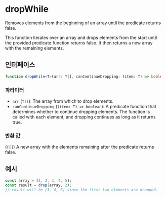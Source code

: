 # dropWhile

Removes elements from the beginning of an array until the predicate returns false.

This function iterates over an array and drops elements from the start until the provided 
predicate function returns false. It then returns a new array with the remaining elements.

## 인터페이스

```typescript
function dropWhile<T>(arr: T[], canContinueDropping: (item: T) => boolean): T[]
```

### 파라미터 

- `arr` (`T[]`): The array from which to drop elements.
- `canContinueDropping` (`(item: T) => boolean`): A predicate function that determines whether to continue dropping elements. The function is called with each element, and dropping continues as long as it returns true.

### 반환 값

(`T[]`) A new array with the elements remaining after the predicate returns false.

## 예시

```typescript
const array = [1, 2, 3, 4, 5];
const result = drop(array, 2);
// result will be [3, 4, 5] since the first two elements are dropped.
```
